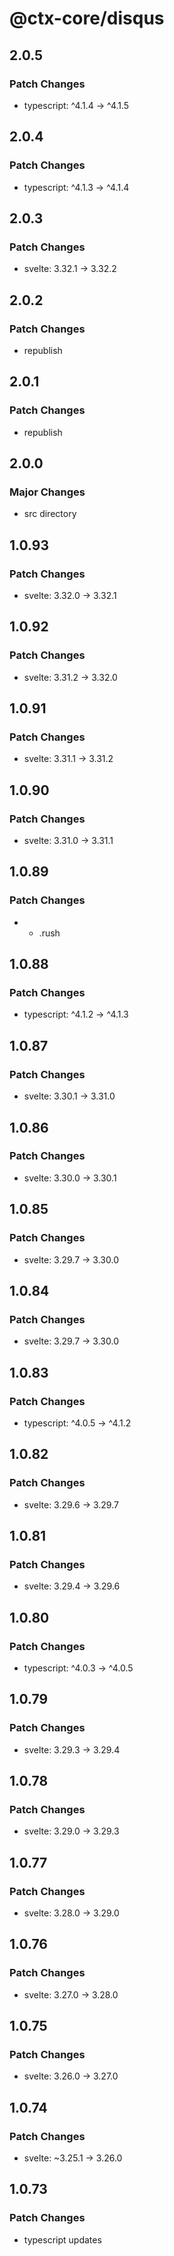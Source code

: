 # @ctx-core/disqus

## 2.0.5

### Patch Changes

- typescript: ^4.1.4 -> ^4.1.5

## 2.0.4

### Patch Changes

- typescript: ^4.1.3 -> ^4.1.4

## 2.0.3

### Patch Changes

- svelte: 3.32.1 -> 3.32.2

## 2.0.2

### Patch Changes

- republish

## 2.0.1

### Patch Changes

- republish

## 2.0.0

### Major Changes

- src directory

## 1.0.93

### Patch Changes

- svelte: 3.32.0 -> 3.32.1

## 1.0.92

### Patch Changes

- svelte: 3.31.2 -> 3.32.0

## 1.0.91

### Patch Changes

- svelte: 3.31.1 -> 3.31.2

## 1.0.90

### Patch Changes

- svelte: 3.31.0 -> 3.31.1

## 1.0.89

### Patch Changes

- - .rush

## 1.0.88

### Patch Changes

- typescript: ^4.1.2 -> ^4.1.3

## 1.0.87

### Patch Changes

- svelte: 3.30.1 -> 3.31.0

## 1.0.86

### Patch Changes

- svelte: 3.30.0 -> 3.30.1

## 1.0.85

### Patch Changes

- svelte: 3.29.7 -> 3.30.0

## 1.0.84

### Patch Changes

- svelte: 3.29.7 -> 3.30.0

## 1.0.83

### Patch Changes

- typescript: ^4.0.5 -> ^4.1.2

## 1.0.82

### Patch Changes

- svelte: 3.29.6 -> 3.29.7

## 1.0.81

### Patch Changes

- svelte: 3.29.4 -> 3.29.6

## 1.0.80

### Patch Changes

- typescript: ^4.0.3 -> ^4.0.5

## 1.0.79

### Patch Changes

- svelte: 3.29.3 -> 3.29.4

## 1.0.78

### Patch Changes

- svelte: 3.29.0 -> 3.29.3

## 1.0.77

### Patch Changes

- svelte: 3.28.0 -> 3.29.0

## 1.0.76

### Patch Changes

- svelte: 3.27.0 -> 3.28.0

## 1.0.75

### Patch Changes

- svelte: 3.26.0 -> 3.27.0

## 1.0.74

### Patch Changes

- svelte: ~3.25.1 -> 3.26.0

## 1.0.73

### Patch Changes

- typescript updates
